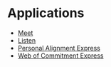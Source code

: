 # Applications
* [Meet](applications/meet.md)
* [Listen](applications/listen.md)
* [Personal Alignment Express](applications/personalalignmentexpress.md)
* [Web of Commitment Express](applications/webofcommitmentexpress.md)
